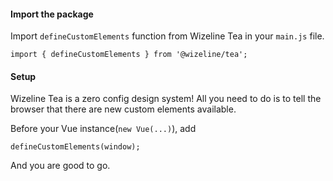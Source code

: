 #### Import the package

Import `defineCustomElements` function from Wizeline Tea in your `main.js` file.

```code
import { defineCustomElements } from '@wizeline/tea';
```

#### Setup

Wizeline Tea is a zero config design system! All you need to do is to tell the browser that there are new custom elements available.

Before your Vue instance(`new Vue(...)`), add

```code
defineCustomElements(window);
```

And you are good to go.
